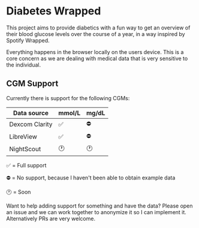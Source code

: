# Diabetes Wrapped

This project aims to provide diabetics with a fun way to get an overview of their blood glucose levels over the course
of a year, in a way inspired by Spotify Wrapped.

Everything happens in the browser locally on the users device. This is a core concern as we are dealing with medical
data that is very sensitive to the individual.

## CGM Support

Currently there is support for the following CGMs:

| Data source    | mmol/L | mg/dL |
| -------------- | ------ | ----- |
| Dexcom Clarity | ✅     | ⛔    |
| LibreView      | ✅     | ⛔    |
| NightScout     | 🕐️    | 🕐️   |

✅ = Full support

⛔ = No support, because I haven't been able to obtain example data

🕐️ = Soon

Want to help adding support for something and have the data? Please open an issue and we can work together to anonymize
it so I can implement it. Alternatively PRs are very welcome.
